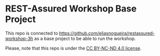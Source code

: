 # REST-Assured Workshop Base Project

This repo is connected to https://github.com/eliasnogueira/restassured-workshop-3h as a base project to be able to run the workshop.

Please, note that this repo is under the [CC BY-NC-ND 4.0 license](https://creativecommons.org/licenses/by-nc-nd/4.0/).
